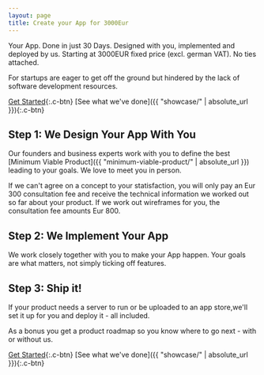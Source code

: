 ```yaml
---
layout: page
title: Create your App for 3000Eur
---
```


Your App.
Done in just 30 Days.
Designed with you, implemented and deployed by us.
Starting at 3000EUR fixed price (excl. german VAT). No ties attached.

For startups are eager to get off the ground but hindered
by the lack of software development resources.

[Get Started](https://calendly.com/sils){:.c-btn}
[See what we've done]({{ "showcase/" | absolute_url }}){:.c-btn}

## Step 1: We Design Your App With You

Our founders and business experts work with you to define the best [Minimum Viable Product]({{ "minimum-viable-product/" | absolute_url }}) leading to your goals. We love to meet you in person.

If we can't agree on a concept to your statisfaction, you will only pay an Eur 300 consultation fee and receive the technical information we worked out so far about your product. If we work out wireframes for you, the consultation fee amounts Eur 800.

## Step 2: We Implement Your App

We work closely together with you to make your App happen. Your goals are what matters, not simply ticking off features.

## Step 3: Ship it!

If your product needs a server to run or be uploaded to an app store,we'll set it up for you and deploy it - all included.

As a bonus you get a product roadmap so you know where to go next - with or without us.

[Get Started](https://calendly.com/sils){:.c-btn}
[See what we've done]({{ "showcase/" | absolute_url }}){:.c-btn}